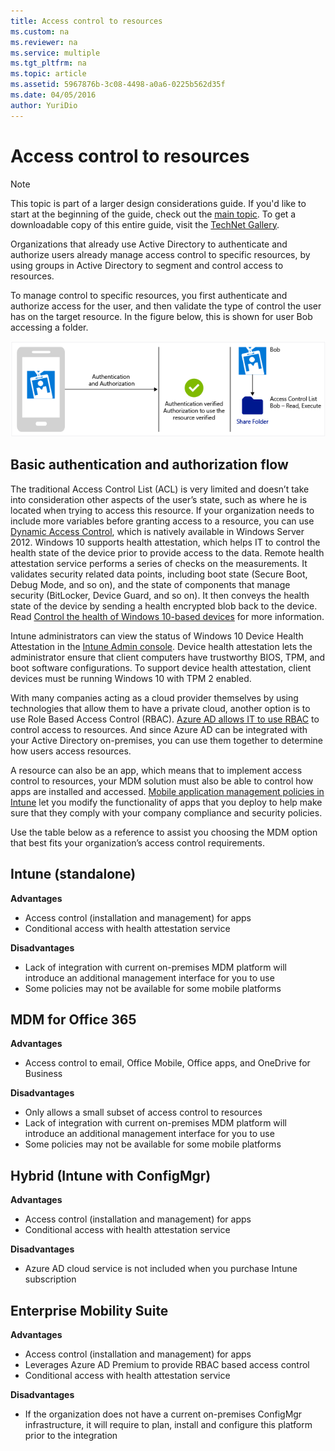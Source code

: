 ```yaml
---
title: Access control to resources
ms.custom: na
ms.reviewer: na
ms.service: multiple
ms.tgt_pltfrm: na
ms.topic: article
ms.assetid: 5967876b-3c08-4498-a0a6-0225b562d35f
ms.date: 04/05/2016
author: YuriDio
---
```

# Access control to resources

>[!NOTE]
>This topic is part of a larger design considerations guide. If you'd like to start at the beginning of the guide, check out the [main topic](mdm-design-considerations-guide.md). To get a downloadable copy of this entire guide, visit the [TechNet Gallery](https://gallery.technet.microsoft.com/Mobile-Device-Management-7d401582).

Organizations that already use Active Directory to authenticate and authorize users already manage access control to specific resources, by using groups in Active Directory to segment and control access to resources.  

To manage control to specific resources, you first authenticate and authorize access for the user, and then validate the type of control the user has on the target resource. In the figure below, this is shown for user Bob accessing a folder.

![Authentication flow](./media/MDM_Figure_13.png)

## Basic authentication and authorization flow

The traditional Access Control List (ACL) is very limited and doesn’t take into consideration other aspects of the user’s state, such as where he is located when trying to access this resource. If your organization needs to include more variables before granting access to a resource, you can use [Dynamic Access Control](https://technet.microsoft.com/library/dn408191.aspx), which is natively available in Windows Server 2012. Windows 10 supports health attestation, which helps IT to control the health state of the device prior to provide access to the data. Remote health attestation service performs a series of checks on the measurements. It validates security related data points, including boot state (Secure Boot, Debug Mode, and so on), and the state of components that manage security (BitLocker, Device Guard, and so on). It then conveys the health state of the device by sending a health encrypted blob back to the device. Read [Control the health of Windows 10-based devices](https://technet.microsoft.com/en-us/library/mt592023.aspx) for more information.

Intune administrators can view the status of Windows 10 Device Health Attestation in the [Intune Admin console](/intune/deploy/introduction-to-device-compliance-policies-in-microsoft-intune). Device health attestation lets the administrator ensure that client computers have trustworthy BIOS, TPM, and boot software configurations. To support device health attestation, client devices must be running Windows 10 with TPM 2 enabled. 

With many companies acting as a cloud provider themselves by using technologies that allow them to have a private cloud, another option is to use Role Based Access Control (RBAC). [Azure AD allows IT to use RBAC](http://azure.microsoft.com/documentation/articles/role-based-access-control-configure/) to control access to resources. And since Azure AD can be integrated with your Active Directory on-premises, you can use them together to determine how users access resources.

A resource can also be an app, which means that to implement access control to resources, your MDM solution must also be able to control how apps are installed and accessed. [Mobile application management policies in Intune](/intune/deployuse/configure-and-deploy-mobile-application-management-policies-in-the-microsoft-intune-console) let you modify the functionality of apps that you deploy to help make sure that they comply with your company compliance and security policies. 

Use the table below as a reference to assist you choosing the MDM option that best fits your organization’s access control requirements.

## Intune (standalone)

**Advantages**

- Access control (installation and management) for apps
- Conditional access with health attestation service

**Disadvantages**

- Lack of integration with current on-premises MDM platform will introduce an additional management interface for you to use
- Some policies may not be available for some mobile platforms
 
## MDM for Office 365

**Advantages**

- Access control to email, Office Mobile, Office apps, and OneDrive for Business

**Disadvantages**

- Only allows a small subset of access control to resources
- Lack of integration with current on-premises MDM platform will introduce an additional management interface for you to use
- Some policies may not be available for some mobile platforms

## Hybrid (Intune with ConfigMgr)

**Advantages**

- Access control (installation and management) for apps
- Conditional access with health attestation service

**Disadvantages**

- Azure AD cloud service is not included when you purchase Intune subscription

## Enterprise Mobility Suite

**Advantages**

- Access control (installation and management) for apps
- Leverages Azure AD Premium to provide RBAC based access control
- Conditional access with health attestation service

**Disadvantages**

- If the organization does not have a current on-premises ConfigMgr infrastructure, it will require to plan, install and configure this platform prior to the integration
